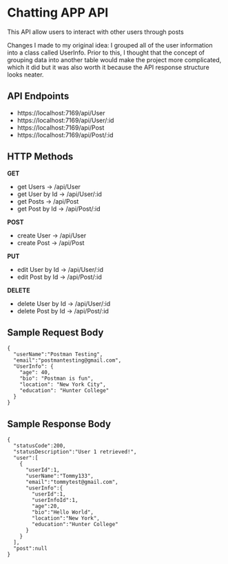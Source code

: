 # Chatting APP API

This API allow users to interact with other users through posts

Changes I made to my original idea:
I grouped all of the user information into a class called UserInfo. Prior to this, I thought that the concept of grouping data into another table would make the project more complicated, which it did but it was also worth it because the API response structure looks neater.

## API Endpoints

- https://localhost:7169/api/User
- https://localhost:7169/api/User/:id
- https://localhost:7169/api/Post
- https://localhost:7169/api/Post/:id

## HTTP Methods

**GET**

- get Users -> /api/User
- get User by Id -> /api/User/:id
- get Posts -> /api/Post
- get Post by Id -> /api/Post/:id

**POST**

- create User -> /api/User
- create Post -> /api/Post

**PUT**

- edit User by Id -> /api/User/:id
- edit Post by Id -> /api/Post/:id

**DELETE**

- delete User by Id -> /api/User/:id
- delete Post by Id -> /api/Post/:id

## Sample Request Body

```
{
  "userName":"Postman Testing",
  "email":"postmantesting@gmail.com",
  "UserInfo": {
    "age": 40,
    "bio": "Postman is fun",
    "location": "New York City",
    "education": "Hunter College"
  }
}
```

## Sample Response Body

```
{
  "statusCode":200,
  "statusDescription":"User 1 retrieved!",
  "user":[
    {
      "userId":1,
      "userName":"Tommy133",
      "email":"tommytest@gmail.com",
      "userInfo":{
        "userId":1,
        "userInfoId":1,
        "age":20,
        "bio":"Hello World",
        "location":"New York",
        "education":"Hunter College"
      }
    }
  ],
  "post":null
}
```
